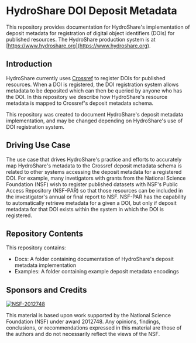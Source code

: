 # HydroShare DOI Deposit Metadata

This repository provides documentation for HydroShare's implementation of deposit metadata for registration of digital object identifiers (DOIs) for published resources. The HydroShare production system is at [https://www.hydroshare.org](https://www.hydroshare.org).

## Introduction

HydroShare currently uses [Crossref](https://www.crossref.org/) to register DOIs for published resources. When a DOI is registered, the DOI registration system allows metadata to be deposited which can then be queried by anyone who has the DOI. In this repository we describe how HydroShare's resource metadata is mapped to Crossref's deposit metadata schema. 

This repository was created to document HydroShare's deposit metadata implementation, and may be changed depending on HydroShare's use of DOI registration system.

## Driving Use Case

The use case that drives HydroShare's practice and efforts to accurately map HydroShare's metadata to the Crossref deposit metadata schema is related to other systems accessing the deposit metadata for a registered DOI. For example, many invetigators with grants from the National Science Foundation (NSF) wish to register published datasets with NSF's Public Access Repository (NSF-PAR) so that those resources can be included in the investigator's annual or final report to NSF. NSF-PAR has the capability to automatically retrieve metadata for a given a DOI, but only if deposit metadata for that DOI exists within the system in which the DOI is registered. 

## Repository Contents

This repository contains:

* Docs: A folder containing documentation of HydroShare's deposit metadata implementation
* Examples: A folder containing example deposit metadata encodings

## Sponsors and Credits


[![NSF-2012748](https://img.shields.io/badge/NSF-2012748-blue.svg)](https://nsf.gov/awardsearch/showAward?AWD_ID=2012748)

This material is based upon work supported by the National Science Foundation (NSF) under award 2012748. Any opinions, findings, conclusions, or recommendations expressed in this material are those of the authors and do not necessarily reflect the views of the NSF.
